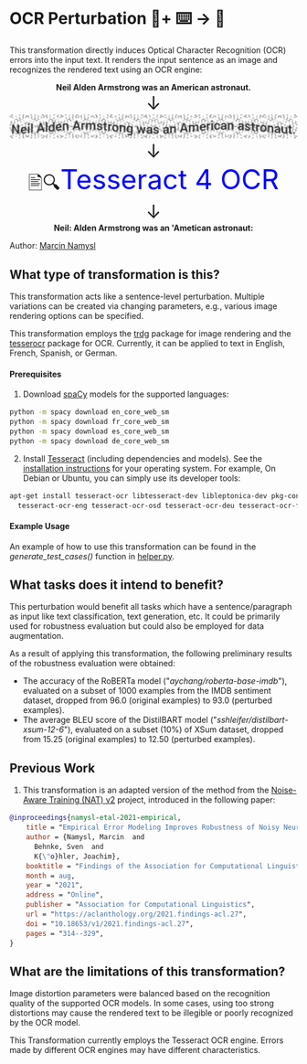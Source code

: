 # OCR Perturbation 🦎+ ⌨️ → 🐍
This transformation directly induces Optical Character Recognition (OCR) errors into the input text. It renders the input sentence as an image and recognizes the rendered text using an OCR engine:

<p align="center"> 
  <b>Neil Alden Armstrong was an American astronaut.</b>
  <br>
    <font size="+3">&#8595;</font>
  <br>
  <img src="example.png" style="zoom:200%;" />
  <br>
    <font size="+3">&#8595;</font>
  <br>
    <font size="+3">&#128441;&#128269;</font><font size="+4" color="blue">Tesseract 4 OCR</font>
  <br>
    <font size="+3">&#8595;</font>
  <br>
    <b>Neil: Alden Armstrong was an 'Ametican astronaut:</b>
</p>


Author: [Marcin Namysl](https://github.com/mnamysl/)

## What type of transformation is this?
This transformation acts like a sentence-level perturbation. Multiple variations can be created via changing parameters, e.g., various image rendering options can be specified.

This transformation employs the [trdg](https://pypi.org/project/trdg/) package for image rendering and the [tesserocr](https://pypi.org/project/tesserocr/) package for OCR. Currently, it can be applied to text in English, French, Spanish, or German.

#### Prerequisites 

1) Download [spaCy](https://pypi.org/project/spacy/) models for the supported languages:

```sh
python -m spacy download en_core_web_sm
python -m spacy download fr_core_web_sm
python -m spacy download es_core_web_sm
python -m spacy download de_core_web_sm
```
2. Install [Tesseract](https://github.com/tesseract-ocr/tesseract) (including dependencies and models). See the [installation instructions](https://tesseract-ocr.github.io/tessdoc/#compiling-and-installation) for your operating system. For example, On Debian or Ubuntu, you can simply use its developer tools:

```bash
apt-get install tesseract-ocr libtesseract-dev libleptonica-dev pkg-config \
  tesseract-ocr-eng tesseract-ocr-osd tesseract-ocr-deu tesseract-ocr-fra tesseract-ocr-spa
```

#### Example Usage

An example of how to use this transformation can be found in the *generate_test_cases()* function in [helper.py](../../test/helper.py).

## What tasks does it intend to benefit?
This perturbation would benefit all tasks which have a sentence/paragraph as input like text classification, text generation, etc. It could be primarily used for robustness evaluation but could also be employed for data augmentation.

As a result of applying this transformation, the following preliminary results of the robustness evaluation were obtained:

- The accuracy of the RoBERTa model ("*aychang/roberta-base-imdb*"), evaluated on a subset of 1000 examples from the IMDB sentiment dataset, dropped from 96.0 (original examples) to 93.0 (perturbed examples).
- The average BLEU score of the DistilBART model ("*sshleifer/distilbart-xsum-12-6*"), evaluated on a subset (10%) of XSum dataset, dropped from 15.25 (original examples) to 12.50 (perturbed examples).

## Previous Work

1) This transformation is an adapted version of the method from the [Noise-Aware Training (NAT) v2](https://github.com/mnamysl/nat-acl2021) project, introduced in the following paper:

```bibtex
@inproceedings{namysl-etal-2021-empirical,
    title = "Empirical Error Modeling Improves Robustness of Noisy Neural Sequence Labeling",
    author = {Namysl, Marcin  and
      Behnke, Sven  and
      K{\"o}hler, Joachim},
    booktitle = "Findings of the Association for Computational Linguistics: ACL-IJCNLP 2021",
    month = aug,
    year = "2021",
    address = "Online",
    publisher = "Association for Computational Linguistics",
    url = "https://aclanthology.org/2021.findings-acl.27",
    doi = "10.18653/v1/2021.findings-acl.27",
    pages = "314--329",
}
```


## What are the limitations of this transformation?
Image distortion parameters were balanced based on the recognition quality of the supported OCR models. In some cases, using too strong distortions may cause the rendered text to be illegible or poorly recognized by the OCR model.

This Transformation currently employs the Tesseract OCR engine. Errors made by different OCR engines may have different characteristics.

